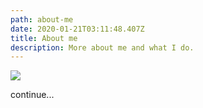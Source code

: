 ```yaml
---
path: about-me
date: 2020-01-21T03:11:48.407Z
title: About me
description: More about me and what I do.
---
```

![](/assets/about-me.jpg)

continue...
